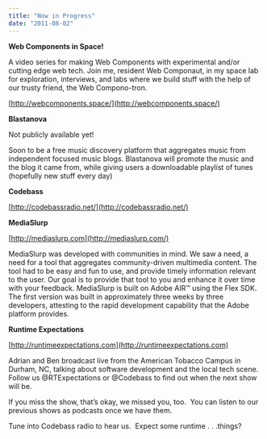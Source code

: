 ```yaml
---
title: "Now in Progress"
date: "2011-08-02"
---
```


**Web Components in Space!**

A video series for making Web Components with experimental and/or cutting edge web tech. Join me, resident Web Componaut, in my space lab for exploration, interviews, and labs where we build stuff with the help of our trusty friend, the Web Compono-tron.

[http://webcomponents.space/](http://webcomponents.space/)

**Blastanova**

Not publicly available yet!

Soon to be a free music discovery platform that aggregates music from independent focused music blogs. Blastanova will promote the music and the blog it came from, while giving users a downloadable playlist of tunes (hopefully new stuff every day)

**Codebass**

[http://codebassradio.net/](http://codebassradio.net/)

**MediaSlurp**

[http://mediaslurp.com](http://mediaslurp.com/)

MediaSlurp was developed with communities in mind. We saw a need, a need for a tool that aggregates community-driven multimedia content. The tool had to be easy and fun to use, and provide timely information relevant to the user. Our goal is to provide that tool to you and enhance it over time with your feedback. MediaSlurp is built on Adobe AIR™ using the Flex SDK. The first version was built in approximately three weeks by three developers, attesting to the rapid development capability that the Adobe platform provides.

**Runtime Expectations**

[http://runtimeexpectations.com](http://runtimeexpectations.com)

Adrian and Ben broadcast live from the American Tobacco Campus in Durham, NC, talking about software development and the local tech scene. Follow us @RTExpectations or @Codebass to find out when the next show will be.

If you miss the show, that’s okay, we missed you, too.  You can listen to our previous shows as podcasts once we have them.

Tune into Codebass radio to hear us.  Expect some runtime . . .things?

